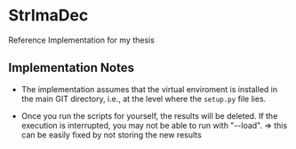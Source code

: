 # StrImaDec
Reference Implementation for my thesis 

## Implementation Notes

- The implementation assumes that the virtual enviroment is installed in the main GIT directory, i.e., at the level where the `setup.py` file lies.

- Once you run the scripts for yourself, the results will be deleted. If the execution is interrupted, you may not be able to run with "--load". => this can be easily fixed by not storing the new results